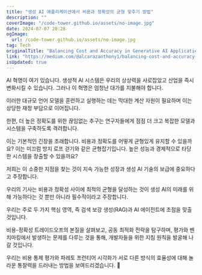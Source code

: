```yaml
---
title: "생성 AI 애플리케이션에서 비용과 정확성의 균형 맞추기 방법"
description: ""
coverImage: "/code-tower.github.io/assets/no-image.jpg"
date: 2024-07-07 20:28
ogImage:
  url: /code-tower.github.io/assets/no-image.jpg
tag: Tech
originalTitle: "Balancing Cost and Accuracy in Generative AI Applications"
link: "https://medium.com/@alcarazanthony1/balancing-cost-and-accuracy-in-generative-ai-applications-d5f06c20ad2d"
isUpdated: true
---
```


AI 혁명이 여기 있습니다. 생성적 AI 시스템은 우리의 상상력을 사로잡았고 산업을 즉시 변화시킬 수 있습니다. 그러나 이 혁명은 엄청난 대가를 지불해야 합니다.

이러한 대규모 언어 모델을 훈련하고 실행하는 데는 막대한 계산 자원이 필요하며 이는 상당한 재정 부담으로 이어집니다.

한편, 더 높은 정확도를 위한 끊임없는 추구는 연구자들에게 점점 더 크고 복잡한 모델과 시스템을 구축하도록 격려합니다.

이는 기본적인 긴장을 초래합니다. 비용과 정확도를 어떻게 균형있게 유지할 수 있을까요? 이는 미끄럼 방지 로프 걷기와 같은 균형잡기입니다. 높은 성능과 경제적으로 타당한 시스템을 창출할 수 있을까요?

<div class="content-ad"></div>

저희는 이 소중한 지점을 찾는 것이 지속 가능한 성장과 생성 AI 기술의 보급에 중요하다고 주장합니다.

우리의 기사는 비용과 정확성 사이에 최적의 균형을 달성하는 것이 생성 AI의 미래를 위해 가능하다는 것 뿐만 아니라 필수적이라고 주장합니다.

우리는 주로 두 가지 핵심 영역, 즉 검색 보강 생성(RAG)과 AI 에이전트에 초점을 맞출 것입니다.

비용-정확성 트레이드오프의 본질을 살펴보고, 공동 최적화 전략을 탐구하며, 평가와 벤치마킹에서 발생하는 문제를 다루는 것을 통해, 개발자들을 위한 지침 원칙을 발굴해 나갈 것입니다.

<div class="content-ad"></div>

우리는 비용 통제 평가와 파레토 프런티어 시각화가 서로 다른 방식의 효율성에 대해 놀라운 통찰력을 드러내는 방법을 보여드리겠습니다. 🌟
